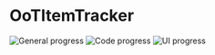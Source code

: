 # OoTItemTracker
 
![General progress](https://img.shields.io/endpoint?url=https://enkdev.xyz/cdn/devProgress/FootTracker/progress-oot-tracker-general.json)
![Code progress](https://img.shields.io/endpoint?url=https://enkdev.xyz/cdn/devProgress/FootTracker/progress-oot-tracker-code.json)
![UI progress](https://img.shields.io/endpoint?url=https://enkdev.xyz/cdn/devProgress/FootTracker/progress-oot-tracker-ui.json)
